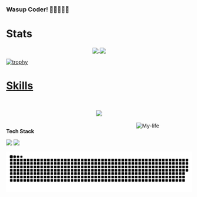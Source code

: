 ### Wasup Coder! 👨🏽‍💻🐱‍💻
# Stats
<div>
  <a href="https://github.com/Camilo-neck">
  <div align="center">
    <img height=200 align="center" src ="https://github-readme-stats.vercel.app/api?username=Camilo-neck&show_icons=true&theme=aura&rank_icon=github"/>
    <img height=200 align="center" src ="https://github-readme-stats.vercel.app/api/top-langs/?username=Camilo-neck&layout=donut&theme=aura&hide=qml,html,css,jupyter%20notebook">
  </div>
    
  ![trophy](https://github-profile-trophy.vercel.app/?username=Camilo-neck&theme=juicyfresh&no-frame=true&row=1&&margin-w=20&no-bg=true)
</div>
    
# Skills

<div style="display: inline_block"><br>
  <p align="center">
    <a href="https://skillicons.dev">
      <img src="https://skillicons.dev/icons?i=javascript,typescript,react,next,tailwind,bootstrap,css,html,python,rust,express,nest,java,matlab,npm,pnpm,bun,p5js,flask,fastapi,nodejs,mysql,mongo,postgres,vite,latex&perline=9" />
    </a>
  </p>
  <img width=30% height=30% align="right" alt="My-life" src="https://media.giphy.com/media/Ah3zHH7hvsSB2/giphy.gif">
</div>
 
   ##

**Tech Stack**
<div> 
  <a href="https://www.linkedin.com/in/camilo-cuello/" target="_blank"><img src="https://img.shields.io/badge/-LinkedIn-%230077B5?style=for-the-badge&logo=linkedin&logoColor=white" target="_blank"></a> 
   <a href="https://skillicons.dev">
      <img src="https://skillicons.dev/icons?i=git,github,bitbucket,vscode,neovim,postman,idea,linux,arch,kali,azure,aws,docker&perline=12" />
    </a>

  <div align="center">
    
  ![Snake animation](https://github.com/Camilo-neck/Camilo-neck/blob/output/github-contribution-grid-snake.svg)
  </div>
 
</div>
<!--
**Camilo-neck/Camilo-neck** is a ✨ _special_ ✨ repository because its `README.md` (this file) appears on your GitHub profile.

Here are some ideas to get you started:

- 🔭 I’m currently working on ...
- 🌱 I’m currently learning ...
- 👯 I’m looking to collaborate on ...
- 🤔 I’m looking for help with ...
- 💬 Ask me about ...
- 📫 How to reach me: ...
- 😄 Pronouns: ...
- ⚡ Fun fact: ...
-->
